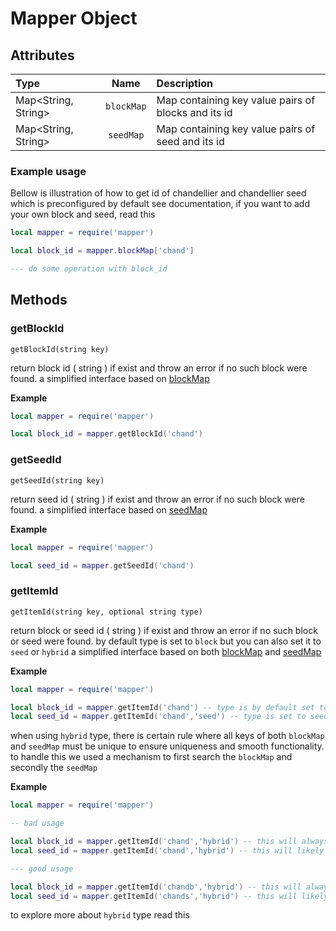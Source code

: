 # Mapper Object
## Attributes
| Type | Name | Description|
|:-----|:----:|:-----------|
| Map<String, String> | `blockMap` | Map containing key value pairs of blocks and its id |
| Map<String, String> | `seedMap` | Map containing key value pairs of seed and its id |

### Example usage
Bellow is illustration of how to get id of chandellier and chandellier seed which is preconfigured by default see documentation, if you want to add your own block and seed, read this
```lua
local mapper = require('mapper')

local block_id = mapper.blockMap['chand']

--- do some operation with block_id
```

## Methods
### getBlockId
`getBlockId(string key)`

return block id ( string ) if exist and throw an error if no such block were found.
a simplified interface based on [blockMap](#attributes)

**Example**
```lua
local mapper = require('mapper')

local block_id = mapper.getBlockId('chand')
```

### getSeedId
`getSeedId(string key)`

return seed id ( string ) if exist and throw an error if no such block were found.
a simplified interface based on [seedMap](#attributes)

**Example**
```lua
local mapper = require('mapper')

local seed_id = mapper.getSeedId('chand')
```

### getItemId
`getItemId(string key, optional string type)`

return block or seed id ( string ) if exist and throw an error if no such block or seed were found.
by default type is set to `block` but you can also set it to `seed` or `hybrid` 
a simplified interface based on both [blockMap](#attributes) and [seedMap](#attributes)

**Example**
```lua
local mapper = require('mapper')

local block_id = mapper.getItemId('chand') -- type is by default set to block. so it will return block id for corresponding input
local seed_id = mapper.getItemId('chand','seed') -- type is set to seed. so it will return seed id for corresponding input
```
when using `hybrid` type, there is certain rule where all keys of both `blockMap` and `seedMap` must be unique to ensure uniqueness and smooth functionality.
to handle this we used a mechanism to first search the `blockMap` and secondly the `seedMap`

**Example**
```lua
local mapper = require('mapper')

-- bad usage

local block_id = mapper.getItemId('chand','hybrid') -- this will always return block id
local seed_id = mapper.getItemId('chand','hybrid') -- this will likely return block id instead of seed id which may cause problem

--- good usage

local block_id = mapper.getItemId('chandb','hybrid') -- this will always return block id
local seed_id = mapper.getItemId('chands','hybrid') -- this will likely return seed id
```
to explore more about `hybrid` type read this
